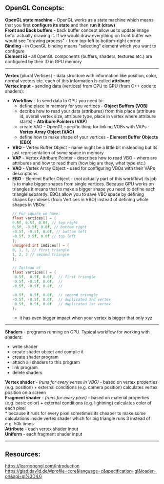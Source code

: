 ## OpenGL Concepts:

**OpenGL state machine** - OpenGL works as a state machine which means that you first **configure its state** and then **run it (draw)**<br>
**Front and Back buffers** - back buffer concept allow us to update image befor actually drawing it. If we would draw everything on front buffer we would see "drawing process" - from top-left to bottom-right corner<br>
**Binding** - in OpenGL binding means "selecting" element which you want to configure<br>
**Element id** - all OpenGL components (buffers, shaders, textures etc.) are configured by their ID in GPU memory<br>

---
**Vertex** (plural Vertices) - data structure with information like position, color, normal vectors etc. each of this information is called **attribure**<br>
**Vertex input** - sending data (vertices) from CPU to GPU (from C++ code to shaders):     
- **Workflow** - to send data to GPU you need to: 
    - define place in memory for you vertices - **Object Buffers (VOB)**
    - decribe how to read your data (attribures) from this place (attribure id, overall vertex size, attribure type, place in vertex where attribure starts) - **Attribure Pointers (VAP)**
    - create VAO - OpenGL specific thing for linking VOBs with VAPs - **Vertex Array Object (VAO)**
    - define how to make shape of your vertices - **Element Buffer Objects (EBO)**  
- **VBO** - Vertex Buffer Object - name might be a little bit misleading but its just representation of some space in memory 
- **VAP** - Vertex Attribure Pointer - describes how to read VBO - where are attribures and how to read them (how big are they, what type etc.) 
- **VAO** - Vertex Array Object - used for configuring VBOs with their VAPs descriptions 
- **EBO** - Element Buffer Object - (not actually part of this workflow) its job is to make bigger shapes from single vertices. Because GPU works on triangles it means that to make a bigger shape you need to define each triangle separetly. EBOs allow you to save VBO space by defining shapes by indexes (from Vertices in VBO) instead of defining whole shapes in VBOs:
    ```c++
    // For square we have:
    float vertices[] = {
    0.5f, 0.5f, 0.0f, // top right
    0.5f, -0.5f, 0.0f, // bottom right
    -0.5f, -0.5f, 0.0f, // bottom left
    -0.5f, 0.5f, 0.0f // top left
    };
    unsigned int indices[] = {
    0, 1, 3, // first triangle
    1, 2, 3 // second triangle
    };

    // Instead of
    float vertices[] = {
     0.5f,  0.5f, 0.0f,  // first triangle
     0.5f, -0.5f, 0.0f,  //
    -0.5f, -0.5f, 0.0f,  //

    -0.5f,  0.5f, 0.0f,  // second triangle
    -0.5f, -0.5f, 0.0f,  // duplicated 3rd vertex
     0.5f,  0.5f, 0.0f   // duplicated 1st vertex
    };
    ```
    * it has even bigger impact when your vertex is bigger that only xyz
---
**Shaders** - programs running on GPU. Typical workflow for working with shaders: 
- write shader 
- create shader object and compile it 
- create shader program 
- attach all shaders to this program 
- link program 
- delete shaders

**Vertex shader** - *(runs for every vertex in VBO)* - based on vertex properties (e.g. position) + external conditions (e.g. camera position) calculates vertex position on a screen<br>
**Fragment shader** - *(runs for every pixel)* - based on material properties (e.g. basic color) + external conditions (e.g. lightning) calculates color of each pixel
<br>\* because it runs for every pixel sometimes its cheaper to make some calculations inside vertex shader which for big triangle runs 3 instead of e.g. 50k times<br>
**Attribute** - each vertex shader input<br>
**Uniform** - each fragment shader input<br>

---
## Resources:
https://learnopengl.com/Introduction
https://glad.dav1d.de/#profile=core&language=c&specification=gl&loader=on&api=gl%3D4.6